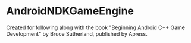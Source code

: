 AndroidNDKGameEngine
====================

Created for following along with the book "Beginning Android C++ Game Development" by Bruce Sutherland, published by Apress.
